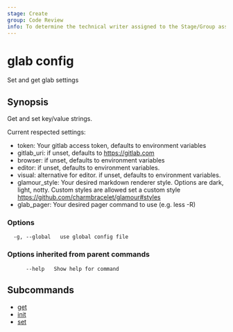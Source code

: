 ```yaml
---
stage: Create
group: Code Review
info: To determine the technical writer assigned to the Stage/Group associated with this page, see https://about.gitlab.com/handbook/product/ux/technical-writing/#assignments
---
```


<!--
This documentation is auto generated by a script.
Please do not edit this file directly, check cmd/gen-docs/docs.go.
-->

# glab config

Set and get glab settings

## Synopsis

Get and set key/value strings.

Current respected settings:

- token: Your gitlab access token, defaults to environment variables
- gitlab_uri: if unset, defaults to https://gitlab.com
- browser: if unset, defaults to environment variables
- editor: if unset, defaults to environment variables.
- visual: alternative for editor. if unset, defaults to environment variables.
- glamour_style: Your desired markdown renderer style. Options are dark, light, notty. Custom styles are allowed set a custom style https://github.com/charmbracelet/glamour#styles
- glab_pager: Your desired pager command to use (e.g. less -R)
	

### Options

```plaintext
  -g, --global   use global config file
```

### Options inherited from parent commands

```plaintext
      --help   Show help for command
```

## Subcommands

- [get](get.md)
- [init](init.md)
- [set](set.md)

